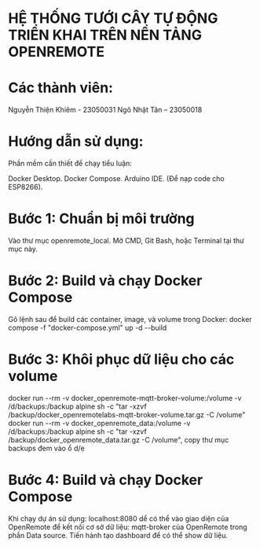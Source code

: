 

# HỆ THỐNG TƯỚI CÂY TỰ ĐỘNG TRIỂN KHAI TRÊN NỀN TẢNG OPENREMOTE

# Các thành viên:
Nguyễn Thiện Khiêm - 23050031
Ngô Nhật Tân – 23050018

# Hướng dẫn sử dụng:

Phần mềm cần thiết để chạy tiểu luận:

Docker Desktop.
Docker Compose.
Arduino IDE. (Để nạp code cho ESP8266).

# Bước 1: Chuẩn bị môi trường
Vào thư mục openremote_local.
Mở CMD, Git Bash, hoặc Terminal tại thư mục này.

# Bước 2: Build và chạy Docker Compose
Gõ lệnh sau để build các container, image, và volume trong Docker:
docker compose -f "docker-compose.yml" up -d --build

# Bước 3: Khôi phục dữ liệu cho các volume
docker run --rm -v docker_openremote-mqtt-broker-volume:/volume -v /d/backups:/backup alpine sh -c "tar -xzvf /backup/docker_openremotelabs-mqtt-broker-volume.tar.gz -C /volume" docker run --rm -v docker_openremote_data:/volume -v /d/backups:/backup alpine sh -c "tar -xzvf /backup/docker_openremote_data.tar.gz -C /volume", copy thư mục backups đem vào ổ d/e

# Bước 4: Build và chạy Docker Compose
Khi chạy dự án sử dụng: localhost:8080 dể có thể vào giao diện của OpenRemote để kết nối cơ sở dữ liệu: mqtt-broker của OpenRemote trong phần Data source. Tiến hành tạo dashboard để có thể show dữ liệu.

